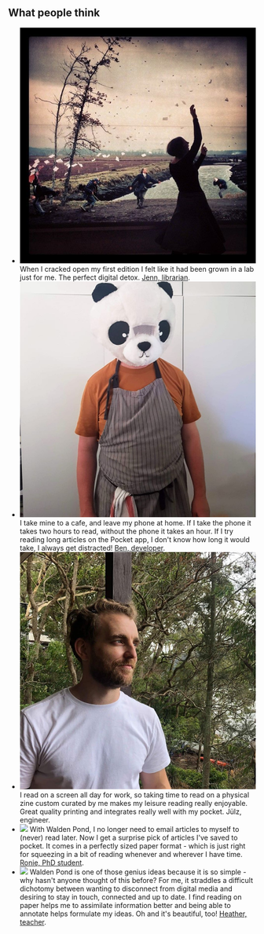 ## What people think

- ![](./img/Jenn.jpg) When I cracked open my first edition I felt like it had been grown in a lab just for me. The perfect digital detox. <span class="testimonial-name">[Jenn, librarian](https://twitter.com/wateryone).</span>
- ![](./img/ben.jpg) I take mine to a cafe, and leave my phone at home. If I take the phone it takes two hours to read, without the phone it takes an hour. If I try reading long articles on the Pocket app, I don't know how long it would take, I always get distracted! <span class="testimonial-name">[Ben, developer](https://twitter.com/notionparallax).</span>
- ![](./img/julz.jpg) I read on a screen all day for work, so taking time to read on a physical zine custom curated by me makes my leisure reading really enjoyable. Great quality printing and integrates really well with my pocket. <span class="testimonial-name">Jülz, engineer.</span>
- ![](https://pbs.twimg.com/profile_images/1049961165156159488/-CLBtk5Z_400x400.jpg) With Walden Pond, I no longer need to email articles to myself to (never) read later. Now I get a surprise pick of articles I've saved to pocket. It comes in a perfectly sized paper format - which is just right for squeezing in a bit of reading whenever and wherever I have time. <span class="testimonial-name">[Ronie, PhD student](https://twitter.com/RonieWalters).</span>
- ![](https://pbs.twimg.com/profile_images/1260675067601657856/n64Ef2st_400x400.jpg) Walden Pond is one of those genius ideas because it is so simple - why hasn't anyone thought of this before? For me, it straddles a difficult dichotomy between wanting to disconnect from digital media and desiring to stay in touch, connected and up to date. I find reading on paper helps me to assimilate information better and being able to annotate helps formulate my ideas. Oh and it's beautiful, too! <span class="testimonial-name">[Heather, teacher](https://twitter.com/he4therlouise).</span>
